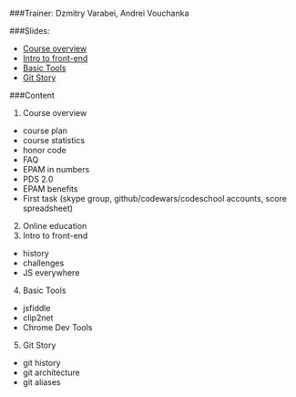 ###Trainer: Dzmitry Varabei, Andrei Vouchanka

###Slides:
- [Course overview](http://dzmitry-varabei.github.io/front-end-course/lecture-0-course-intro/#/)
- [Intro to front-end](http://dzmitry-varabei.github.io/js-for-dummies/#/)
- [Basic Tools](http://dzmitry-varabei.github.io/front-end-course/lecture-0-basic-tools/basic_tools.pptx)
- [Git Story](http://dzmitry-varabei.github.io/front-end-course/git-story/#/)

###Content
1. Course overview
  - course plan
  - course statistics
  - honor code
  - FAQ
  - EPAM in numbers
  - PDS 2.0
  - EPAM benefits
  - First task (skype group, github/codewars/codeschool accounts, score spreadsheet)
2. Online education
3. Intro to front-end
  - history
  - challenges
  - JS everywhere
4. Basic Tools
  - jsfiddle
  - clip2net
  - Chrome Dev Tools
5. Git Story
  - git history
  - git architecture
  - git aliases